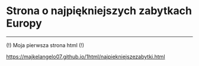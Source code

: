 # Strona o najpiękniejszych zabytkach Europy
---
(!) Moja pierwsza strona html (!)

https://majkelangelo07.github.io/1html/najpiekniejszezabytki.html
